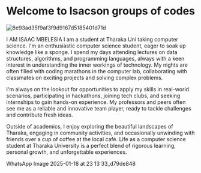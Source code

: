 # Welcome to Isacson groups of codes
 ![8e93ad35f9af3f9d9167d5185401d71d](https://github.com/user-attachments/assets/8975958a-6e57-4c0b-aef3-02044c172ed3)

I AM ISAAC MBELESIA
I am a student at Tharaka Uni taking computer science.
I'm an enthusiastic computer science student, eager to soak up knowledge like a sponge. I spend my days attending lectures on data structures, algorithms, and programming languages, always with a keen interest in understanding the inner workings of technology. My nights are often filled with coding marathons in the computer lab, collaborating with classmates on exciting projects and solving complex problems.

I'm always on the lookout for opportunities to apply my skills in real-world scenarios, participating in hackathons, joining tech clubs, and seeking internships to gain hands-on experience. My professors and peers often see me as a reliable and innovative team player, ready to tackle challenges and contribute fresh ideas.

Outside of academics, I enjoy exploring the beautiful landscapes of Tharaka, engaging in community activities, and occasionally unwinding with friends over a cup of coffee at the local café. Life as a computer science student at Tharaka University is a perfect blend of rigorous learning, personal growth, and unforgettable experiences.

WhatsApp Image 2025-01-18 at 23 13 33_d79de848
